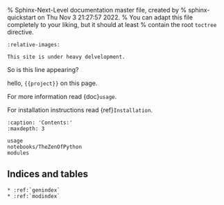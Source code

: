 % Sphinx-Next-Level documentation master file, created by
% sphinx-quickstart on Thu Nov  3 21:27:57 2022.
% You can adapt this file completely to your liking, but it should at least
% contain the root `toctree` directive.

```{include} ../../README.md
:relative-images:
```

```{warning}
This site is under heavy delvelopment.
```

So is this line appearing?

hello, `{{project}}` on this page.

For more information read {doc}`usage`.

For installation instructions read {ref}`Installation`.

```{toctree}
:caption: 'Contents:'
:maxdepth: 3

usage
notebooks/TheZenOfPython
modules
```

## Indices and tables

```{eval-rst}
* :ref:`genindex`
* :ref:`modindex`
```
